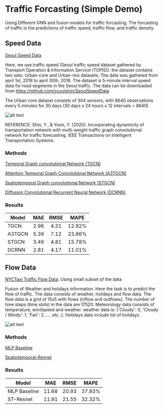 # Traffic Forcasting (Simple Demo)
Using Different GNN and fusion models for traffic forcasting. The forcasting of traffic is the predictions of traffic speed, traffic flow, and traffic density. 

## Speed Data

[Seoul Speed Data](https://github.com/yuyolshin/SeoulSpeedData)

Here, we use traffic speed (Seoul traffic speed dataset gathered by Transport Operation & Information Service (TOPIS)). the dataset contains two sets: Urban-core and Urban-mix datasets. The data was gathered from april 1st, 2018 to april 30th, 2018. The dataset is 5-minute interval speed data for road segments in the Seoul traffic. The data can be downloaded from https://github.com/yuyolshin/SeoulSpeedData

The Urban core dataset consists of 304 sensors, with 8640 observations every 5 minutes for 30 days (30 days x 24 hours x 12 intervals = 8640)

![alt text](https://user-images.githubusercontent.com/31876093/141141076-7d44ed1e-7868-4cf4-9e93-3597b1d97f9f.png)

REFERENCE: Shin, Y., & Yoon, Y. (2020). Incorporating dynamicity of transportation network with multi-weight traffic graph convolutional network for traffic forecasting. IEEE Transactions on Intelligent Transportation Systems.

### Methods

[Temporal Graph convolutional Network (TGCN)](https://github.com/mhmdrdwn/traffic/blob/main/speed/tgcn.ipynb)

[Attention Temporal Graph Convolutional Network (A3TGCN)](https://github.com/mhmdrdwn/traffic/blob/main/speed/a3tgcn.ipynb)

[Spatiotemporal Graph convolutional Network (STGCN)](https://github.com/mhmdrdwn/traffic/blob/main/speed/stgcn.ipynb)

[Diffusion Convolutional Recurrent Neural Network (DCRNN)](https://github.com/mhmdrdwn/traffic/blob/main/speed/dcrnn.ipynb)


### Results

| Model         | MAE    | RMSE   | MAPE   |
| ------------- |:------:|:------:|:------:|
| TGCN          |  2.96  |  4.31  | 12.92% |
| A3TGCN        |  5.39  |  7.12  | 23.86% |
| STGCN         |  3.49  |  4.81  | 15.78% |
| DCRNN         |  2.81  |  4.17  | 11.01% |


## Flow Data

[NYCTaxi Traffic Flow Data](https://www1.nyc.gov/site/tlc/about/tlc-trip-record-data.page): Using small subset of the data

Fusion of Weather and holidays information. Here the task is to predict the flow of traffic. The data consists of weather, holidays and flow data. The flow data is a grid of 15x5 with flows (inflow and outflows). The number of time steps (time slots) in the data are 17520. Meteorology data consists of temperature, windspeed and weather. weather data is: {'Cloudy': 0, 'Cloudy / Windy': 1, 'Fair': 2...... etc..}. Holidays data include list of holidays. 

![alt text](https://raw.githubusercontent.com/mhmdrdwn/traffic/main/plots/grid.png)

### Methods

[MLP Baseline](https://github.com/mhmdrdwn/traffic/blob/main/flow/baseline_mlp.ipynb)

[Spatiotemporal-Resnet](https://github.com/mhmdrdwn/traffic/blob/main/flow/stresnet.ipynb)


### Results


| Model         | MAE    | RMSE   | MAPE   |
| ------------- |:------:|:------:|:------:|
| MLP Baseline  |  11.68 |  20.93 | 37.93% |
| ST-Resnet     |  11.91 |  21.55 | 32.32% |



